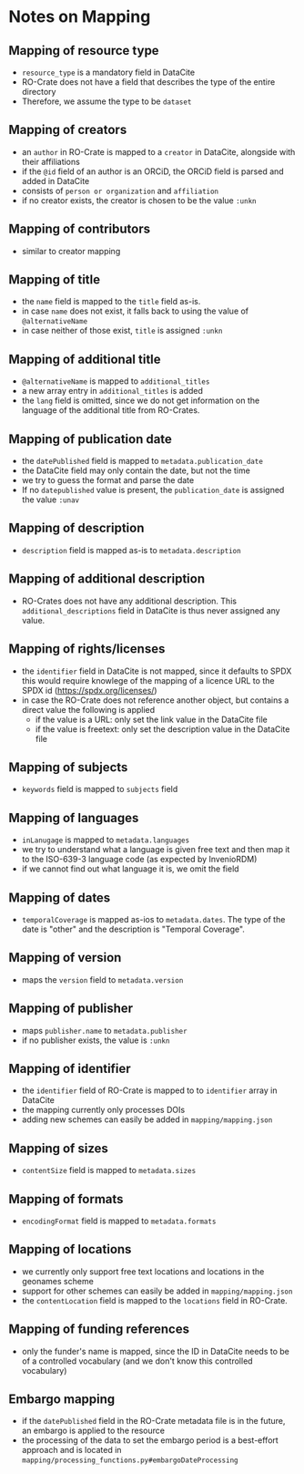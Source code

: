 # Notes on Mapping

## Mapping of resource type

- `resource_type` is a mandatory field in DataCite
-  RO-Crate does not have a field that describes the type of the entire directory
-  Therefore, we assume the type to be `dataset`

## Mapping of creators

- an `author` in RO-Crate is mapped to a `creator` in DataCite, alongside with their affiliations
- if the `@id` field of an author is an ORCiD, the ORCiD field is parsed and added in DataCite
- consists of `person or organization` and `affiliation`
- if no creator exists, the creator is chosen to be the value `:unkn`

## Mapping of contributors

- similar to creator mapping

## Mapping of title

- the `name` field is mapped to the `title` field as-is.
- in case `name` does not exist, it falls back to using the value of `@alternativeName`
- in case neither of those exist, `title` is assigned `:unkn`

## Mapping of additional title

- `@alternativeName` is mapped to `additional_titles`
- a new array entry in `additional_titles` is added
- the `lang` field is omitted, since we do not get information on the language of the additional title from RO-Crates.

## Mapping of publication date

- the `datePublished` field is mapped to `metadata.publication_date`
- the DataCite field may only contain the date, but not the time
- we try to guess the format and parse the date
- If no `datepublished` value is present, the `publication_date` is assigned the value `:unav`

## Mapping of description

- `description` field is mapped as-is to `metadata.description`

## Mapping of additional description

- RO-Crates does not have any additional description. This `additional_descriptions` field in DataCite is thus never assigned any value.

## Mapping of rights/licenses

- the `identifier` field in DataCite is not mapped, since it defaults to SPDX this would require knowlege of the mapping of a licence URL to the SPDX id (https://spdx.org/licenses/)
- in case the RO-Crate does not reference another object, but contains a direct value the following is applied
  - if the value is a URL: only set the link value in the DataCite file
  - if the value is freetext: only set the description value in the DataCite file

## Mapping of subjects

- `keywords` field is mapped to `subjects` field

## Mapping of languages

- `inLanugage` is mapped to `metadata.languages`
- we try to understand what a language is given free text and then map it to the ISO-639-3 language code (as expected by InvenioRDM)
- if we cannot find out what language it is, we omit the field

## Mapping of dates

- `temporalCoverage` is mapped as-ios to `metadata.dates`. The type of the date is "other" and the description is "Temporal Coverage".

## Mapping of version

- maps the `version` field to `metadata.version`

## Mapping of publisher

- maps `publisher.name` to `metadata.publisher`
- if no publisher exists, the value is `:unkn`

## Mapping of identifier

- the `identifier` field of RO-Crate is mapped to to `identifier` array in DataCite
- the mapping currently only processes DOIs
- adding new schemes can easily be added in `mapping/mapping.json` 

## Mapping of sizes

- `contentSize` field is mapped to `metadata.sizes`

## Mapping of formats

- `encodingFormat` field is mapped to `metadata.formats`

## Mapping of locations

- we currently only support free text locations and locations in the geonames scheme
- support for other schemes can easily be added in `mapping/mapping.json`
- the `contentLocation` field is mapped to the `locations` field in RO-Crate.

## Mapping of funding references

- only the funder's name is mapped, since the ID in DataCite needs to be of a controlled vocabulary (and we don't know this controlled vocabulary)

## Embargo mapping

- if the `datePublished` field in the RO-Crate metadata file is in the future, an embargo is applied to the resource
- the processing of the data to set the embargo period is a best-effort approach and is located in `mapping/processing_functions.py#embargoDateProcessing`